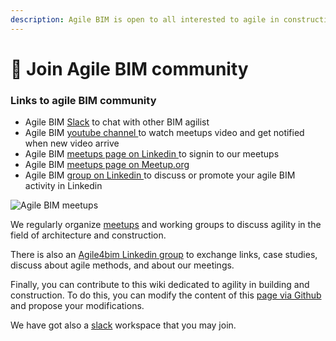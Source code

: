 ```yaml
---
description: Agile BIM is open to all interested to agile in construction
---
```


# 🙌 Join Agile BIM community

### Links to agile BIM community  

* Agile BIM [Slack](http://bit.ly/agilebimslack)  to chat with other BIM agilist
* Agile BIM [youtube channel ](https://www.youtube.com/channel/UCTjcoh157n3hxKCxpEvfqeQ?sub_confirmation=1) to watch meetups video and get notified when new video arrive
* Agile BIM [meetups page on Linkedin ](https://www.linkedin.com/showcase/agile-bim/) to signin to our meetups
* Agile BIM [meetups page on Meetup.org](https://www.meetup.com/fr-FR/collaborative-architecture) 
* Agile  BIM [group on Linkedin ](https://www.linkedin.com/groups/8584849/)to discuss or promote your agile BIM activity in Linkedin



![Agile BIM meetups](../.gitbook/assets/agile-bim-meetup.jpg)

  
We regularly organize [meetups](https://www.meetup.com/fr-FR/collaborative-architecture/) and working groups to discuss agility in the field of architecture and construction. 

There is also an [Agile4bim Linkedin group](https://www.linkedin.com/groups/8584849/) to exchange links, case studies, discuss about agile methods, and about our meetings. 

Finally, you can contribute to this wiki dedicated to agility in building and construction. To do this, you can modify the content of this [page via Github](https://github.com/sinsunsan/agile-bim-aec) and propose your modifications.

We have got also a [slack](http://bit.ly/agilebimslack) workspace that you may join.

